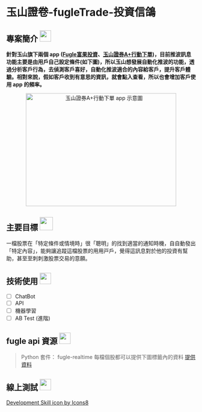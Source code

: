 # 玉山證卷-fugleTrade-投資信鴿

## 專案簡介 <img src="https://img.icons8.com/pastel-glyph/64/000000/pen-1.png" weight="30" height="30"/> 
**針對玉山旗下兩個 app ([Fugle富果投資](https://play.google.com/store/apps/details?id=tw.fugle.android.app)、[玉山證券A+行動下單](https://play.google.com/store/apps/details?id=com.esun))，目前推波訊息功能主要是由用戶自己設定條件(如下圖)，所以玉山想發展自動化推波的功能，透過分析客戶行為，去偵測客戶喜好，自動化推波適合的內容給客戶，提升客戶體驗。相對來說，假如客戶收到有意思的資訊，就會點入查看，所以也會增加客戶使用 app 的頻率。**

<div align=center><img width="400" height="300" src="https://i.imgur.com/6LMTpbt.png" alt="玉山證券A+行動下單 app 示意圖"/></div>

<!---
測試 html 的影藏
-->

## 主要目標 <img src="https://img.icons8.com/plasticine/100/000000/accuracy.png" weight="35" height="35"/> 
一檔股票在「特定條件或情境時」很「聰明」的找到適當的通知時機，⾃自動發出「特定內容」，能夠讓追蹤這檔股票的⽤用⼾戶，覺得這訊息對於他的投資有幫助，甚⾄至刺刺激股票交易的意願。

## 技術使用 <img src="https://img.icons8.com/color/48/000000/development-skill.png" weight="30" height="30"/> 
- [ ] ChatBot
- [ ] API
- [ ] 機器學習
- [ ] AB Test (進階)

## fugle api 資源 <img src="https://img.icons8.com/color/48/000000/service.png" weight="30" height="30"/> 
> Python 套件： fugle-realtime
每檔個股都可以提供下圖標籤內的資料 [提供資料](https://www.fugle.tw/ai/2884?p=580279215)


## 線上測試 <img src="https://img.icons8.com/color/48/000000/test-partial-passed.png" weight="30" height="30"/>


<a href="https://icons8.com/icon/103935/development-skill">Development Skill icon by Icons8</a>
